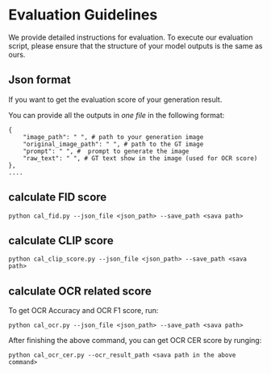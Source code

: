 # Evaluation Guidelines
We provide detailed instructions for evaluation. 
To execute our evaluation script, please ensure that the structure of your model outputs is the same as ours.

## Json format
If you want to get the evaluation score of your generation result.

You can provide all the outputs in *one file* in the following format:

```
{
    "image_path": " ", # path to your generation image
    "original_image_path": " ", # path to the GT image
    "prompt": " ", #  prompt to generate the image
    "raw_text": " ", # GT text show in the image (used for OCR score)
},
....
```

## calculate FID score

```
python cal_fid.py --json_file <json_path> --save_path <sava path>
```
## calculate CLIP score

```
python cal_clip_score.py --json_file <json_path> --save_path <sava path>
```

## calculate OCR related score

To get OCR Accuracy and OCR F1 score, run:
```
python cal_ocr.py --json_file <json_path> --save_path <sava path>
```
After finishing the above command, you can get OCR CER score by runging:
```
python cal_ocr_cer.py --ocr_result_path <sava path in the above command>
```
